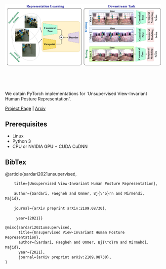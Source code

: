 <img src='imgs/last-version-overal-bnmvc2021.jpg' width=900>

<br><br><br>

We obtain PyTorch implementations for 'Unsupervised View-Invariant Human Posture Representation'.

[Project Page]() |  [Arxiv](https://arxiv.org/pdf/2109.08730.pdf)

## Prerequisites
- Linux 
- Python 3
- CPU or NVIDIA GPU + CUDA CuDNN


## BibTex

@article{sardari2021unsupervised,

        title={Unsupervised View-Invariant Human Posture Representation},
  
        author={Sardari, Faegheh and Ommer, Bj{\"o}rn and Mirmehdi, Majid},
  
        journal={arXiv preprint arXiv:2109.08730},
  
         year={2021}}
```
@misc{sardari2021unsupervised,
      title={Unsupervised View-Invariant Human Posture Representation}, 
      author={Sardari, Faegheh and Ommer, Bj{\"o}rn and Mirmehdi, Majid},
      year={2021},
      journal={arXiv preprint arXiv:2109.08730},
}
```
